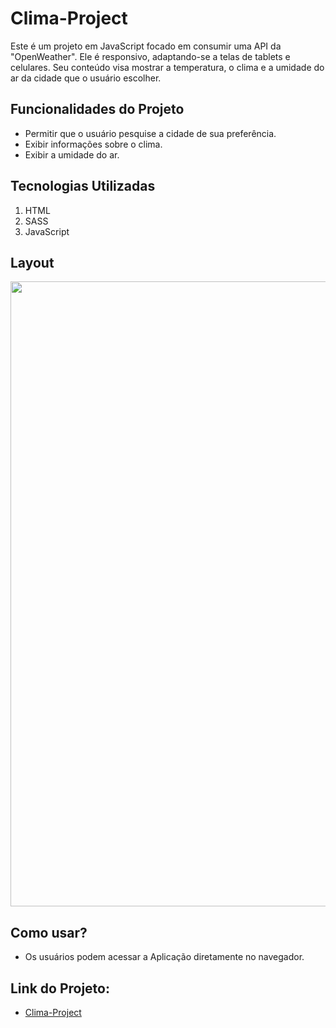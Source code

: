 # Clima-Project

<p>
Este é um projeto em JavaScript focado em consumir uma API da "OpenWeather". Ele é responsivo, adaptando-se a telas de tablets e celulares. Seu conteúdo visa mostrar a temperatura, o clima e a umidade do ar da cidade que o usuário escolher.
</p>

## Funcionalidades do Projeto
- Permitir que o usuário pesquise a cidade de sua preferência.
- Exibir informações sobre o clima.
- Exibir a umidade do ar.

## Tecnologias Utilizadas
1. HTML
2. SASS
3. JavaScript

## Layout
<div align="center">
  <img src="https://github.com/Jotta-gab/Clima/assets/134981382/4be5ed81-c3d2-4bab-bb38-ae02c2af1480" width="1000px"/>
</div>

## Como usar?
- Os usuários podem acessar a Aplicação diretamente no navegador.

## Link do Projeto:
- [Clima-Project](https://clima-roan.vercel.app/)
